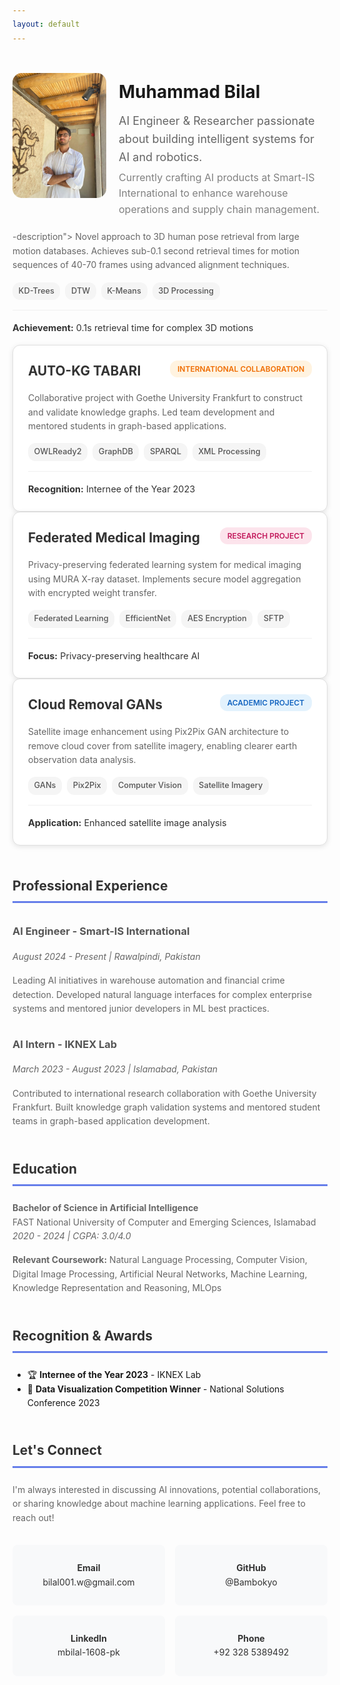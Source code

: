 ```yaml
---
layout: default
---
```


<div style="display: flex; align-items: center; gap: 20px; margin-bottom: 20px;">
  <img src="profile.jpeg" alt="Profile Picture" width="200" height="200" style="border-radius: 15px; object-fit: cover;">
  <div>
    <h1 style="margin-bottom: 10px;">Muhammad Bilal</h1>
    <p style="font-size: 18px; margin: 0;">AI Engineer & Researcher passionate about building intelligent systems for AI and robotics.</p>
    <p style="font-size: 16px; color: gray; margin: 5px 0 0;">Currently crafting AI products at Smart-IS International to enhance warehouse operations and supply chain management.</p>
  </div>
</div>

-description">
      Novel approach to 3D human pose retrieval from large motion databases. Achieves sub-0.1 second retrieval 
      times for motion sequences of 40-70 frames using advanced alignment techniques.
    </p>
    <div class="project-tech">
      <span class="tech-tag">KD-Trees</span>
      <span class="tech-tag">DTW</span>
      <span class="tech-tag">K-Means</span>
      <span class="tech-tag">3D Processing</span>
    </div>
    <div class="project-impact">
      <strong>Achievement:</strong> 0.1s retrieval time for complex 3D motions
    </div>
  </div>

  <div class="project-card">
    <div class="project-header">
      <h3>AUTO-KG TABARI</h3>
      <span class="project-status collaboration">International Collaboration</span>
    </div>
    <p class="project-description">
      Collaborative project with Goethe University Frankfurt to construct and validate knowledge graphs. 
      Led team development and mentored students in graph-based applications.
    </p>
    <div class="project-tech">
      <span class="tech-tag">OWLReady2</span>
      <span class="tech-tag">GraphDB</span>
      <span class="tech-tag">SPARQL</span>
      <span class="tech-tag">XML Processing</span>
    </div>
    <div class="project-impact">
      <strong>Recognition:</strong> Internee of the Year 2023
    </div>
  </div>

  <div class="project-card">
    <div class="project-header">
      <h3>Federated Medical Imaging</h3>
      <span class="project-status research">Research Project</span>
    </div>
    <p class="project-description">
      Privacy-preserving federated learning system for medical imaging using MURA X-ray dataset. 
      Implements secure model aggregation with encrypted weight transfer.
    </p>
    <div class="project-tech">
      <span class="tech-tag">Federated Learning</span>
      <span class="tech-tag">EfficientNet</span>
      <span class="tech-tag">AES Encryption</span>
      <span class="tech-tag">SFTP</span>
    </div>
    <div class="project-impact">
      <strong>Focus:</strong> Privacy-preserving healthcare AI
    </div>
  </div>

  <div class="project-card">
    <div class="project-header">
      <h3>Cloud Removal GANs</h3>
      <span class="project-status academic">Academic Project</span>
    </div>
    <p class="project-description">
      Satellite image enhancement using Pix2Pix GAN architecture to remove cloud cover from satellite imagery, 
      enabling clearer earth observation data analysis.
    </p>
    <div class="project-tech">
      <span class="tech-tag">GANs</span>
      <span class="tech-tag">Pix2Pix</span>
      <span class="tech-tag">Computer Vision</span>
      <span class="tech-tag">Satellite Imagery</span>
    </div>
    <div class="project-impact">
      <strong>Application:</strong> Enhanced satellite image analysis
    </div>
  </div>
</div>

## Professional Experience

### AI Engineer - Smart-IS International
*August 2024 - Present | Rawalpindi, Pakistan*

Leading AI initiatives in warehouse automation and financial crime detection. Developed natural language interfaces for complex enterprise systems and mentored junior developers in ML best practices.

### AI Intern - IKNEX Lab
*March 2023 - August 2023 | Islamabad, Pakistan*

Contributed to international research collaboration with Goethe University Frankfurt. Built knowledge graph validation systems and mentored student teams in graph-based application development.

## Education

**Bachelor of Science in Artificial Intelligence**  
FAST National University of Computer and Emerging Sciences, Islamabad  
*2020 - 2024 | CGPA: 3.0/4.0*

**Relevant Coursework:** Natural Language Processing, Computer Vision, Digital Image Processing, Artificial Neural Networks, Machine Learning, Knowledge Representation and Reasoning, MLOps

## Recognition & Awards

- 🏆 **Internee of the Year 2023** - IKNEX Lab
- 🥇 **Data Visualization Competition Winner** - National Solutions Conference 2023

## Let's Connect

I'm always interested in discussing AI innovations, potential collaborations, or sharing knowledge about machine learning applications. Feel free to reach out!

<div class="contact-grid">
  <a href="mailto:bilal001.w@gmail.com" class="contact-item">
    <strong>Email</strong><br>
    bilal001.w@gmail.com
  </a>
  <a href="https://github.com/Bambokyo" class="contact-item" target="_blank">
    <strong>GitHub</strong><br>
    @Bambokyo
  </a>
  <a href="https://linkedin.com/in/mbilal-1608-pk/" class="contact-item" target="_blank">
    <strong>LinkedIn</strong><br>
    mbilal-1608-pk
  </a>
  <a href="tel:+923285389492" class="contact-item">
    <strong>Phone</strong><br>
    +92 328 5389492
  </a>
</div>

<style>
/* Profile Section */

/* Buttons */
.btn {
  display: inline-block;
  padding: 0.75rem 1.5rem;
  border-radius: 8px;
  text-decoration: none;
  font-weight: 600;
  transition: all 0.3s ease;
  border: 2px solid transparent;
}

.btn-primary {
  background: white;
  color: #667eea;
}

.btn-primary:hover {
  background: #f8f9fa;
  transform: translateY(-2px);
  box-shadow: 0 4px 12px rgba(0,0,0,0.2);
}

.btn-secondary {
  background: transparent;
  color: white;
  border-color: white;
}

.btn-secondary:hover {
  background: white;
  color: #667eea;
  transform: translateY(-2px);
}

/* Skills Grid */
.skills-grid {
  display: grid;
  grid-template-columns: repeat(auto-fit, minmax(250px, 1fr));
  gap: 2rem;
  margin: 2rem 0;
}

.skill-category h4 {
  color: #333;
  margin-bottom: 1rem;
  font-size: 1.1rem;
  font-weight: 600;
}

.skill-tags {
  display: flex;
  flex-wrap: wrap;
  gap: 0.5rem;
}

.skill-tag {
  background: #e3f2fd;
  color: #1565c0;
  padding: 0.3rem 0.8rem;
  border-radius: 20px;
  font-size: 0.85rem;
  font-weight: 500;
}

/* Projects Grid */
.projects-grid {
  display: grid;
  grid-template-columns: repeat(auto-fit, minmax(350px, 1fr));
  gap: 2rem;
  margin: 2rem 0;
}

.project-card {
  background: white;
  border: 1px solid #e0e0e0;
  border-radius: 12px;
  padding: 1.5rem;
  box-shadow: 0 2px 8px rgba(0,0,0,0.1);
  transition: all 0.3s ease;
}

.project-card:hover {
  transform: translateY(-4px);
  box-shadow: 0 8px 25px rgba(0,0,0,0.15);
}

.project-header {
  display: flex;
  justify-content: space-between;
  align-items: flex-start;
  margin-bottom: 1rem;
}

.project-header h3 {
  margin: 0;
  color: #333;
  font-size: 1.3rem;
}

.project-status {
  padding: 0.25rem 0.75rem;
  border-radius: 12px;
  font-size: 0.75rem;
  font-weight: 600;
  text-transform: uppercase;
}

.project-status.professional {
  background: #e8f5e8;
  color: #2e7d32;
}

.project-status.academic {
  background: #e3f2fd;
  color: #1565c0;
}

.project-status.research {
  background: #fce4ec;
  color: #c2185b;
}

.project-status.collaboration {
  background: #fff3e0;
  color: #ef6c00;
}

.project-description {
  color: #666;
  line-height: 1.6;
  margin-bottom: 1rem;
}

.project-tech {
  display: flex;
  flex-wrap: wrap;
  gap: 0.5rem;
  margin-bottom: 1rem;
}

.tech-tag {
  background: #f5f5f5;
  color: #555;
  padding: 0.25rem 0.6rem;
  border-radius: 12px;
  font-size: 0.8rem;
  font-weight: 500;
}

.project-impact {
  color: #333;
  font-size: 0.9rem;
  padding-top: 1rem;
  border-top: 1px solid #f0f0f0;
}

/* Contact Grid */
.contact-grid {
  display: grid;
  grid-template-columns: repeat(auto-fit, minmax(200px, 1fr));
  gap: 1rem;
  margin: 2rem 0;
}

.contact-item {
  background: #f8f9fa;
  padding: 1.5rem;
  border-radius: 8px;
  text-decoration: none;
  color: #333;
  text-align: center;
  transition: all 0.3s ease;
  border: 2px solid transparent;
}

.contact-item:hover {
  background: #e9ecef;
  border-color: #667eea;
  transform: translateY(-2px);
}

/* Responsive Design */
@media (max-width: 768px) {
  .projects-grid {
    grid-template-columns: 1fr;
  }
  
  .skills-grid {
    grid-template-columns: 1fr;
  }
}

/* General Improvements */
body {
  line-height: 1.6;
}

h2 {
  color: #333;
  border-bottom: 3px solid #667eea;
  padding-bottom: 0.5rem;
  margin-top: 3rem;
  margin-bottom: 1.5rem;
}

h3 {
  color: #555;
  margin-top: 2rem;
}

p {
  color: #666;
  margin-bottom: 1rem;
}

/* Ensure links are properly styled */
a {
  color: #667eea;
  text-decoration: none;
}

a:hover {
  text-decoration: underline;
}
</style>
